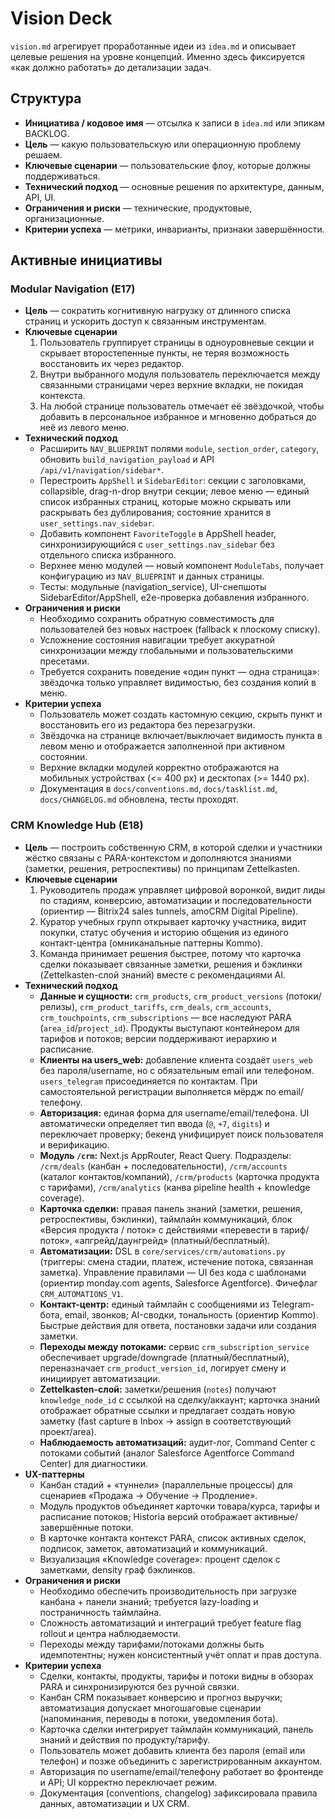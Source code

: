 # Vision Deck

`vision.md` агрегирует проработанные идеи из `idea.md` и описывает целевые решения на уровне концепций. Именно здесь фиксируется «как должно работать» до детализации задач.

## Структура
- **Инициатива / кодовое имя** — отсылка к записи в `idea.md` или эпикам BACKLOG.
- **Цель** — какую пользовательскую или операционную проблему решаем.
- **Ключевые сценарии** — пользовательские флоу, которые должны поддерживаться.
- **Технический подход** — основные решения по архитектуре, данным, API, UI.
- **Ограничения и риски** — технические, продуктовые, организационные.
- **Критерии успеха** — метрики, инварианты, признаки завершённости.

## Активные инициативы

### Modular Navigation (E17)
- **Цель** — сократить когнитивную нагрузку от длинного списка страниц и ускорить доступ к связанным инструментам.
- **Ключевые сценарии**
  1. Пользователь группирует страницы в одноуровневые секции и скрывает второстепенные пункты, не теряя возможность восстановить их через редактор.
  2. Внутри выбранного модуля пользователь переключается между связанными страницами через верхние вкладки, не покидая контекста.
  3. На любой странице пользователь отмечает её звёздочкой, чтобы добавить в персональное избранное и мгновенно добраться до неё из левого меню.
- **Технический подход**
  - Расширить `NAV_BLUEPRINT` полями `module`, `section_order`, `category`, обновить `build_navigation_payload` и API `/api/v1/navigation/sidebar*`.
  - Перестроить `AppShell` и `SidebarEditor`: секции с заголовками, collapsible, drag-n-drop внутри секции; левое меню — единый список избранных страниц, которые можно скрывать или раскрывать без дублирования; состояние хранится в `user_settings.nav_sidebar`.
  - Добавить компонент `FavoriteToggle` в AppShell header, синхронизирующийся с `user_settings.nav_sidebar` без отдельного списка избранного.
  - Верхнее меню модулей — новый компонент `ModuleTabs`, получает конфигурацию из `NAV_BLUEPRINT` и данных страницы.
  - Тесты: модульные (navigation_service), UI-снепшоты SidebarEditor/AppShell, e2e-проверка добавления избранного.
- **Ограничения и риски**
  - Необходимо сохранить обратную совместимость для пользователей без новых настроек (fallback к плоскому списку).
  - Усложнение состояния навигации требует аккуратной синхронизации между глобальными и пользовательскими пресетами.
  - Требуется сохранить поведение «один пункт — одна страница»: звёздочка только управляет видимостью, без создания копий в меню.
- **Критерии успеха**
  - Пользователь может создать кастомную секцию, скрыть пункт и восстановить его из редактора без перезагрузки.
  - Звёздочка на странице включает/выключает видимость пункта в левом меню и отображается заполненной при активном состоянии.
  - Верхние вкладки модулей корректно отображаются на мобильных устройствах (<= 400 px) и десктопах (>= 1440 px).
  - Документация в `docs/conventions.md`, `docs/tasklist.md`, `docs/CHANGELOG.md` обновлена, тесты проходят.


### CRM Knowledge Hub (E18)
- **Цель** — построить собственную CRM, в которой сделки и участники жёстко связаны с PARA-контекстом и дополняются знаниями (заметки, решения, ретроспективы) по принципам Zettelkasten.
- **Ключевые сценарии**
  1. Руководитель продаж управляет цифровой воронкой, видит лиды по стадиям, конверсию, автоматизации и последовательности (ориентир — Bitrix24 sales tunnels, amoCRM Digital Pipeline).
  2. Куратор учебных групп открывает карточку участника, видит покупки, статус обучения и историю общения из единого контакт-центра (омниканальные паттерны Kommo).
  3. Команда принимает решения быстрее, потому что карточка сделки показывает связанные заметки, решения и бэклинки (Zettelkasten-слой знаний) вместе с рекомендациями AI.
- **Технический подход**
  - **Данные и сущности:** `crm_products`, `crm_product_versions` (потоки/релизы), `crm_product_tariffs`, `crm_deals`, `crm_accounts`, `crm_touchpoints`, `crm_subscriptions` — все наследуют PARA (`area_id`/`project_id`). Продукты выступают контейнером для тарифов и потоков; версии поддерживают иерархию и расписание.
  - **Клиенты на users_web:** добавление клиента создаёт `users_web` без пароля/username, но с обязательным email или телефоном. `users_telegram` присоединяется по контактам. При самостоятельной регистрации выполняется мёрдж по email/телефону.
  - **Авторизация:** единая форма для username/email/телефона. UI автоматически определяет тип ввода (`@`, `+7`, `digits`) и переключает проверку; бекенд унифицирует поиск пользователя и верификацию.
  - **Модуль `/crm`:** Next.js AppRouter, React Query. Подразделы: `/crm/deals` (канбан + последовательности), `/crm/accounts` (каталог контактов/компаний), `/crm/products` (карточка продукта с тарифами), `/crm/analytics` (канва pipeline health + knowledge coverage).
  - **Карточка сделки:** правая панель знаний (заметки, решения, ретроспективы, бэклинки), таймлайн коммуникаций, блок «Версия продукта / поток» с действиями «перевести в тариф/поток», «апгрейд/даунгрейд» (платный/бесплатный).
  - **Автоматизации:** DSL в `core/services/crm/automations.py` (триггеры: смена стадии, платеж, истечение потока, связанная заметка). Управление правилами — UI без кода с шаблонами (ориентир monday.com agents, Salesforce Agentforce). Фичефлаг `CRM_AUTOMATIONS_V1`.
  - **Контакт-центр:** единый таймлайн с сообщениями из Telegram-бота, email, звонков; AI-сводки, тональность (ориентир Kommo). Быстрые действия для ответа, постановки задачи или создания заметки.
  - **Переходы между потоками:** сервис `crm_subscription_service` обеспечивает upgrade/downgrade (платный/бесплатный), переназначает `crm_product_version_id`, логирует смену и инициирует автоматизации.
  - **Zettelkasten-слой:** заметки/решения (`notes`) получают `knowledge_node_id` с ссылкой на сделку/аккаунт; карточка знаний отображает обратные ссылки и предлагает создать новую заметку (fast capture в Inbox → assign в соответствующий проект/area).
  - **Наблюдаемость автоматизаций:** аудит-лог, Command Center с потоками событий (аналог Salesforce Agentforce Command Center) для диагностики.
- **UX-паттерны**
  - Канбан стадий + «туннели» (параллельные процессы) для сценариев «Продажа → Обучение → Продление».
  - Модуль продуктов объединяет карточки товара/курса, тарифы и расписание потоков; Historia версий отображает активные/завершённые потоки.
  - В карточке контакта контекст PARA, список активных сделок, подписок, заметок, автоматизаций и коммуникаций.
  - Визуализация «Knowledge coverage»: процент сделок с заметками, density граф бэклинков.
- **Ограничения и риски**
  - Необходимо обеспечить производительность при загрузке канбана + панели знаний; требуется lazy-loading и постраничность таймлайна.
  - Сложность автоматизаций и интеграций требует feature flag rollout и центра наблюдаемости.
  - Переходы между тарифами/потоками должны быть идемпотентны; нужен консистентный учёт оплат и прав доступа.
- **Критерии успеха**
  - Сделки, контакты, продукты, тарифы и потоки видны в обзорах PARA и синхронизируются без ручной связки.
  - Канбан CRM показывает конверсию и прогноз выручки; автоматизация допускает многошаговые сценарии (напоминания, переводы в потоки, уведомления бота).
  - Карточка сделки интегрирует таймлайн коммуникаций, панель знаний и действия по продукту/тарифу.
  - Пользователь может добавить клиента без пароля (email или телефон) и позже объединить с зарегистрированным аккаунтом.
  - Авторизация по username/email/телефону работает во фронтенде и API; UI корректно переключает режим.
  - Документация (conventions, changelog) зафиксировала правила данных, автоматизации и UX CRM.

